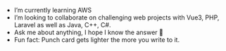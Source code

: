 - I’m currently learning AWS 
- I’m looking to collaborate on challenging web projects with Vue3, PHP, Laravel as well as Java, C++, C#. 
- Ask me about anything, I hope I know the answer 🙂
- Fun fact: Punch card gets lighter the more you write to it.
